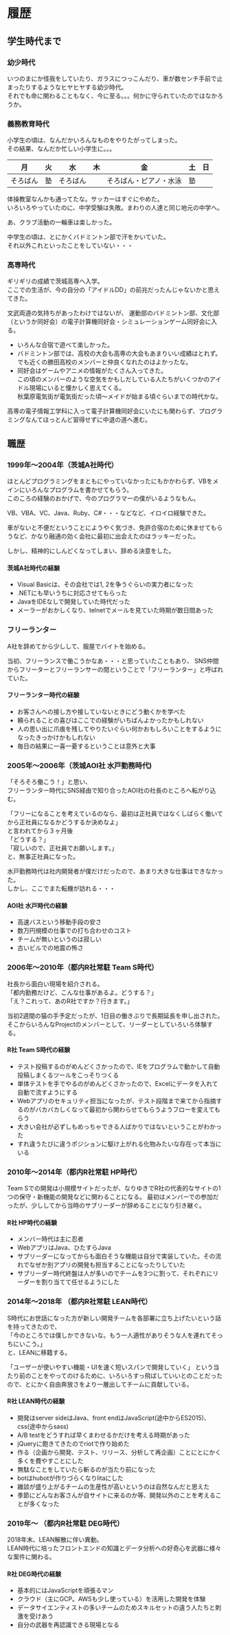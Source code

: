 # 履歴

## 学生時代まで

### 幼少時代

いつのまにか怪我をしていたり、ガラスにつっこんだり、車が数センチ手前で止まったりするようなヒヤヒヤする幼少時代。  
それでも命に関わることもなく、今に至る。。。何かに守られていたのではなかろうか。

### 義務教育時代

小学生の頃は、なんだかいろんなものをやりたがってしまった。  
その結果、なんだか忙しい小学生に。。。

|月|火|水|木|金|土|日|
|:----:|:----:|:----:|:----:|:----:|:----:|:----:|
|そろばん|塾|そろばん| |そろばん・ピアノ・水泳|塾| |

体操教室なんかも通ってたな。サッカーはすぐにやめた。  
いろいろやっていたのに、中学受験は失敗。まわりの人達と同じ地元の中学へ。

あ、クラブ活動の一輪車は楽しかった。

中学生の頃は、とにかくバドミントン部で汗をかいていた。  
それ以外これといったことをしていない・・・

### 高専時代

ギリギリの成績で茨城高専へ入学。  
ここでの生活が、今の自分の「アイドルDD」の前兆だったんじゃないかと思えてきた。

文武両道の気持ちがあったわけではないが、
運動部のバドミントン部、文化部（というか同好会）の電子計算機同好会・シミュレーションゲーム同好会に入る。

- いろんな合宿で遊べて楽しかった。
- バドミントン部では、高校の大会も高専の大会もあまりいい成績はとれず。  
でも近くの勝田高校のメンバーと仲良くなれたのはよかったな。
- 同好会はゲームやアニメの情報がたくさん入ってきた。  
この頃のメンバーのような空気をかもしだしている人たちがいくつかのアイドル現場にいると懐かしく思えてくる。  
秋葉原電気街が電気街だった頃～メイドが始まる頃ぐらいまでの時代かな。

高専の電子情報工学科に入って電子計算機同好会にいたにも関わらず、プログラミングなんてほっとんど習得せずに中退の道へ進む。

## 職歴

### 1999年～2004年（茨城A社時代）

ほとんどプログラミングをまともにやっていなかったにもかかわらず、VBをメインにいろんなプログラムを書かせてもらう。  
このころの経験のおかげで、今のプログラマーの僕がいるようなもん。

VB、VBA、VC、Java、Ruby、C#・・・などなど、イロイロ経験できた。

車がないと不便だということにようやく気づき、免許合宿のために休ませてもらうなど、かなり融通の効く会社に最初に出会えたのはラッキーだった。

しかし、精神的にしんどくなってしまい、辞める決意をした。

#### 茨城A社時代の経験

- Visual Basicは、その会社では1, 2を争うぐらいの実力者になった
- .NETにも早いうちに対応させてもらった
- JavaをIDEなしで開発していた時代だった
- メーラーがおかしくなり、telnetでメールを見ていた時期が数日間あった

### フリーランター

A社を辞めてから少しして、服屋でバイトを始める。

当初、フリーランスで働こうかなあ・・・と思っていたこともあり、
SNS仲間からフリーターとフリーランサーの間ということで「フリーランター」と呼ばれていた。

#### フリーランター時代の経験

- お客さんへの接し方や接していないときにどう動くかを学べた
- 頼られることの喜びはここでの経験がいちばんよかったかもしれない
- 人の思い出に爪痕を残してやりたいぐらい何かおもしろいことをするようになったきっかけかもしれない
- 毎日の結果に一喜一憂するということは意外と大事

### 2005年～2006年（茨城AOI社 水戸勤務時代)

「そろそろ働こう！」と思い、  
フリーランター時代にSNS経由で知り合ったAOI社の社長のところへ転がり込む。

「フリーになることを考えているのなら、最初は正社員ではなくしばらく働いてから正社員になるかどうするか決めなよ」  
と言われてから３ヶ月後  
「どうする？」  
「寂しいので、正社員でお願いします。」  
と、無事正社員になった。

水戸勤務時代は社内開発者が僕だけだったので、あまり大きな仕事はできなかった。  
しかし、ここでまた転機が訪れる・・・

#### AOI社 水戸時代の経験

- 高速バスという移動手段の安さ
- 数万円規模の仕事での打ち合わせのコスト
- チームが無いというのは寂しい
- 古いビルでの地震の怖さ

### 2006年～2010年（都内R社常駐 Team S時代）

社長から面白い現場を紹介される。  
「都内勤務だけど、こんな仕事があるよ。どうする？」  
「え？これって、あのR社ですか？行きます。」

当初2週間の猫の手予定だったが、1日目の働きぶりで長期延長を申し出された。
そこからいろんなProjectのメンバーとして、リーダーとしていろいろ体験する。

#### R社 Team S時代の経験

- テスト投稿するのがめんどくさかったので、IEをプログラムで動かして自動投稿しまくるツールをこっそりつくる
- 単体テストを手でやるのがめんどくさかったので、Excelにデータを入れて自動で流すようにする
- Webアプリのセキュリティ担当になったが、テスト段階まで来てから指摘するのがバカバカしくなって最初から関わらせてもらうようフローを変えてもらう
- 大きい会社が必ずしもめっちゃできる人ばかりではないということがわかった
- すれ違うたびに違うポジションに駆け上がれる化物みたいな存在って本当にいる

### 2010年～2014年（都内R社常駐 HP時代）

Team Sでの開発は小規模サイトだったが、なりゆきでR社の代表的なサイトの1つの保守・新機能の開発などに関わることになる。
最初はメンバーでの参加だったが、少ししてから当時のサブリーダーが辞めることになり引き継ぐ。

#### R社 HP時代の経験

- メンバー時代は主に忍者
- WebアプリはJava、ひたすらJava
- サブリーダーになってからも面白そうな機能は自分で実装していた。その流れでなぜか別アプリの開発も担当することになったりしていた
- サブリーダー時代終盤は人が多いのでチームを3つに割って、それぞれにリーダーを割り当てて任せるようにした

### 2014年～2018年 （都内R社常駐 LEAN時代）

S時代にお世話になった方が新しい開発チームを各部署に立ち上げたいという話を持ってきたので、  
「今のところでは僕しかできないな。もう一人適性がありそうな人を連れてそっちにいこう。」  
と、LEANに移籍する。

「ユーザーが使いやすい機能・UIを速く短いスパンで開発していく」
という当たり前のことをやってのけるために、いろいろすっ飛ばしていいとのことだったので、とにかく自由奔放さをより一層出してチームに貢献している。

#### R社 LEAN時代の経験

- 開発はserver sideはJava、front endはJavaScript(途中からES2015)、css(途中からsass)
- A/B testをどうすれば早くまわせるかだけを考える時期があった
- jQueryに飽きてきたのでriotで作り始めた
- 作る（企画から開発、テスト、リリース、分析して再企画）ことにとにかく多くを費やすことにした
- 無駄なことをしていたら斬るのが当たり前になった
- botはhubotが作りづらくなりlitaにした
- 雑談が盛り上がるチームの生産性が高いというのは自然なんだと思えた
- 季節にどんなお客さんが自サイトに来るのか等、開発以外のことを考えることが多くなった

### 2019年～ （都内R社常駐 DEG時代）

2018年末、LEAN解散に伴い異動。  
LEAN時代に培ったフロントエンドの知識とデータ分析への好奇心を武器に様々な案件に関わる。

#### R社 DEG時代の経験

- 基本的にはJavaScriptを頑張るマン
- クラウド（主にGCP。AWSも少し使っている）を活用した開発を体験
- データサイエンティストの多いチームのためスキルセットの違う人たちと刺激を受けあう
- 自分の武器を再認識できる現場となる

